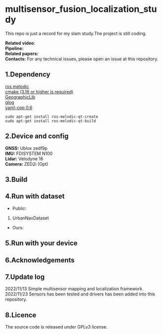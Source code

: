# multisensor_fusion_localization_study
This repo is just  a record for my slam study.The project is still coding.

**Related video**:   
**Pipeline:**     
**Related papers:**   
**Contacts:** For any technical issues, please open an issue at this repository.


## 1.Dependency
[ros melodic](https://wiki.ros.org/melodic/Installation/Ubuntu)  
[cmake  (3.16 or higher is required)](https://github.com/Kitware/CMake)  
[GeographicLib](https://github.com/geographiclib/geographiclib.git )  
[glog](https://github.com/google/glog.git)  
[yaml-cpp 0.6](https://github.com/jbeder/yaml-cpp.git )  
```
sudo apt-get install ros-melodic-qt-create    
sudo apt-get install ros-melodic-qt-build  
```
## 2.Device and config  
**GNSS:** Ublox zedf9p      
**IMU:** FDISYSTEM N100       
**Lidar:** Velodyne 16     
**Camera:** ZED2i (Opt)

## 3.Build

## 4.Run with dataset    
+ Public:   
1. UrbanNavDataset
+ Ours:  
## 5.Run with your device   

## 6.Acknowledgements    



## 7.Update log 

2022/11/13 Simple multisensor mapping and localization framework.  
2022/11/23 Sensors  has been tested and  drivers has been added into this repository.

## 8.Licence  
The source code is released under GPLv3 license.
